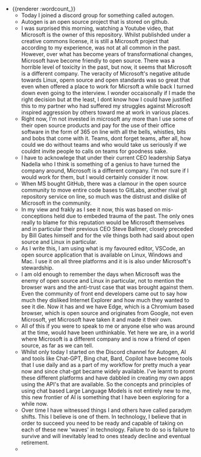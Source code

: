 - {{renderer :wordcount_}}
	- Today I joined a discord group for something called autogen.
	- Autogen is an open source project that is stored on github.
	- I was surprised this morning, watching a Youtube video, that Microsoft is the owner of this repository. Whilst publishded under a creative commons license, it is still a Microsoft project that according to my experience, was not at all common in the past. However, over what has become years of transformational changes, Microsoft have become friendly to open source. There was a horrible level of toxicity in the past, but now, it seems that Microsoft is a different company. The veracity of Microsoft's negative atitude towards Linux, opern source and open standards was so great that even when offered a place to work for Micrsoft a while back I turned down even going to the interview. I wonder occaisonally if I made the right decision but at the least, I dont know how I could have justified this to my partner who had suffered my struggles against Microsoft inspired aggression by others toward me at work in various places. 
	- Right now, I'm not invested in microsoft any more than I use some of their open source products and pay for the use of their office software in the form of 365 on line with all the bells, whistles, bits and bobs that come with it. Teams, dont forget teams, after all, how could we do without teams and who would take us seriously if we couldnt invite people to calls on teams for goodness sake.
	- I have to acknowlege that under their current CEO leadership Satya Nadella who I think is something of a genius to have turned the company around, Microsoft is a different company. I'm not sure if I would work for them, but I would certainly consider it now.
	- When MS bought GitHub, there was a clamour in the open source community to move entire code bases to GitLabs, another rival git repository service on line, so much was the distrust and dislike of Microsoft in the community. 
	- In my view and frakly as I see it now, this was based on mis-conceptions held due to embeded trauma of the past. The only ones really to blame for this reputation would be Microsoft themselves and in particular their previous CEO Steve Ballmer, closely preceded by Bill Gates himself and for the vile things both had said about open source and Linux in particular.
	- As I write this, I am using what is my favoured editor, VSCode, an open source application that is available on Linux, Windows and Mac. I use it on all three platforms and it is is also under Microsoft's stewardship. 
	- I am old enough to remember the days when Microsoft was the enemy of open source and Linux in particular, not to mention the browser wars and the anti-trust case that was brought against them. Even the community of front end developers came out to say how much they disliked Internet Explorer and how much they wanted to see it die. Now it has and we have Edge, which is a Chromium based browser, which is open source and originates from Google, not even Microsoft, yet Microsoft have taken it and made it their own.
	- All of this if you were to speak to me or anyone else who was around at the time, would have been unthinkable. Yet here we are, in a world where Microsoft is a different company and is now a friend of open source, as far as we can tell.
	- Whilst only today I started on the Discord channel for Autogen, AI and tools like Chat-GPT, Bing chat, Bard, Copilot have become tools that I use daily and as a part of my workflow for pretty much a year now and since chat-gpt became widely available. I've learnt to promt these different platforms and have dabbled in creating my own apps using the API's that are available. So the concepts and principles of using chat based Large Language Models is not entirely new to me, this new frontier of AI is something that I have been exploring for a while now.
	- Over time I have witnessed things I and others have called paradym shifts. This I believe is one of them. In technology, I believe that in order to succeed you need to be ready and capable of taking on each of these new 'waves' in technology. Failure to do so is failure to survive and will inevitably lead to ones steady decline and eventual retirement.
	- 